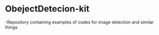 # ObejectDetecion-kit
-Repository containing examples of codes for image detection and similar things
